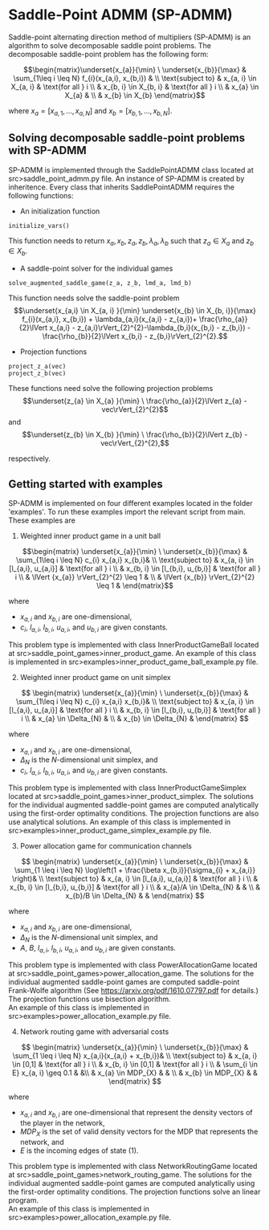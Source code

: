 # Saddle-Point ADMM (SP-ADMM)

Saddle-point alternating direction method of multipliers (SP-ADMM) is an algorithm to solve decomposable saddle point problems.
The decomposable saddle-point problem has the following form:

$$\begin{matrix}\underset{x_{a}}{\min} \ \underset{x_{b}}{\max} &  \sum_{1\leq i \leq N} f_{i}(x_{a,i}, x_{b,i}) & \\ 
\text{subject to} & x_{a, i} \in X_{a, i} & \text{for all } i \\ 
 & x_{b, i} \in X_{b, i} & \text{for all } i  \\
  & x_{a} \in X_{a} & \\
 & x_{b} \in X_{b}
  \end{matrix}$$

 where $x_{a} = [x_{a,1}, \ldots, x_{a,N}]$ and $x_{b} = [x_{b,1}, \ldots, x_{b,N}]$.

## Solving decomposable saddle-point problems with SP-ADMM
SP-ADMM is implemented through the SaddlePointADMM class located at src>saddle_point_admm.py file.
An instance of SP-ADMM is created by inheritence. 
Every class that inherits SaddlePointADMM requires the following functions:
- An initialization function
```
initialize_vars()
```
This function needs to return $x_{a}, x_{b}, z_{a}, z_{b}, \lambda_{a}, \lambda_{b}$ such that $z_{a} \in X_{a}$ and $z_{b} \in X_{b}$. 

- A saddle-point solver for the individual games
```
solve_augmented_saddle_game(z_a, z_b, lmd_a, lmd_b)
```
This function needs solve the saddle-point problem $$\underset{x_{a,i} \in X_{a, i} }{\min} \underset{x_{b} \in X_{b, i}}{\max} f_{i}(x_{a,i}, x_{b,i}) + \lambda_{a,i}(x_{a,i} - z_{a,i})+ \frac{\rho_{a}}{2}\lVert x_{a,i} - z_{a,i}\rVert_{2}^{2}-\lambda_{b,i}(x_{b,i} - z_{b,i}) - \frac{\rho_{b}}{2}\lVert x_{b,i} - z_{b,i}\rVert_{2}^{2}.$$

- Projection functions
```
project_z_a(vec)
project_z_b(vec)
```
These functions need solve the following projection problems
$$\underset{z_{a} \in X_{a} }{\min} \  \frac{\rho_{a}}{2}\lVert z_{a} - vec\rVert_{2}^{2}$$
and
$$\underset{z_{b} \in X_{b} }{\min} \  \frac{\rho_{b}}{2}\lVert z_{b} - vec\rVert_{2}^{2},$$

respectively.

## Getting started with examples
SP-ADMM is implemented on four different examples located in the folder 'examples'. To run these examples import the relevant script from main. These examples are
1) Weighted inner product game in a unit ball

$$\begin{matrix}
\underset{x_{a}}{\min} \ \underset{x_{b}}{\max} &  \sum_{1\leq i \leq N} c_{i} x_{a,i} x_{b,i}& \\ 
\text{subject to} & x_{a, i} \in [l_{a,i}, u_{a,i}] & \text{for all } i \\ 
 & x_{b, i} \in [l_{b,i}, u_{b,i}] & \text{for all } i  \\
 & \lVert {x_{a}} \rVert_{2}^{2} \leq 1 & \\
 & \lVert {x_{b}} \rVert_{2}^{2} \leq 1 & 
\end{matrix}$$

where 
   - $x_{a,i}$ and $x_{b,i}$ are one-dimensional, 
   - $c_{i}$, $l_{a,i}$, $l_{b,i}$, $u_{a,i}$, and $u_{b,i}$ are given constants.
    
This problem type is implemented with class InnerProductGameBall located at src>saddle_point_games>inner_product_game.
An example of this class is implemented in src>examples>inner_product_game_ball_example.py file.
   
2) Weighted inner product game on unit simplex

$$
\begin{matrix}
\underset{x_{a}}{\min} \ \underset{x_{b}}{\max} &  \sum_{1\leq i \leq N} c_{i} x_{a,i} x_{b,i}& \\ 
\text{subject to} & x_{a, i} \in [l_{a,i}, u_{a,i}] & \text{for all } i \\ 
 & x_{b, i} \in [l_{b,i}, u_{b,i}] & \text{for all } i  \\
 &  x_{a} \in \Delta_{N} & \\
 &  x_{b} \in \Delta_{N} & 
\end{matrix}
$$ 

where 
   - $x_{a,i}$ and $x_{b,i}$ are one-dimensional, 
   - $\Delta_{N}$ is the $N$-dimensional unit simplex, and
   - $c_{i}$, $l_{a,i}$, $l_{b,i}$, $u_{a,i}$, and $u_{b,i}$ are given constants.

This problem type is implemented with class InnerProductGameSimplex located at src>saddle_point_games>inner_product_simplex.
The solutions for the individual augmented saddle-point games are computed analytically using the first-order optimality conditions.
The projection functions are also use analytical solutions.
An example of this class is implemented in src>examples>inner_product_game_simplex_example.py file.
  
   

3) Power allocation game for communication channels

$$
\begin{matrix}
\underset{x_{a}}{\min} \ \underset{x_{b}}{\max} &  \sum_{1 \leq i \leq N} \log\left(1 + \frac{\beta x_{b,i}}{\sigma_{i} + x_{a,i}} \right)& \\ 
\text{subject to} & x_{a, i} \in [l_{a,i}, u_{a,i}] & \text{for all } i \\ 
 & x_{b, i} \in [l_{b,i}, u_{b,i}] & \text{for all } i  \\
 & x_{a}/A \in \Delta_{N} &  & \\
 & x_{b}/B \in \Delta_{N} &   & 
\end{matrix}
$$

where 
- $x_{a,i}$ and $x_{b,i}$ are one-dimensional, 
- $\Delta_{N}$ is the $N$-dimensional unit simplex, and
- $A$, $B$, $l_{a,i}$, $l_{b,i}$, $u_{a,i}$, and $u_{b,i}$ are given constants.

This problem type is implemented with class PowerAllocationGame located at src>saddle_point_games>power_allocation_game.
The solutions for the individual augmented saddle-point games are computed saddle-point Frank-Wolfe algorithm (See https://arxiv.org/pdf/1610.07797.pdf for details.)
The projection functions use bisection algorithm.    
An example of this class is implemented in src>examples>power_allocation_example.py file.


4) Network routing game with adversarial costs

$$
\begin{matrix}
\underset{x_{a}}{\min} \ \underset{x_{b}}{\max} &  \sum_{1 \leq i \leq N}  x_{a,i}(x_{a,i} + x_{b,i})& \\ 
\text{subject to} & x_{a, i} \in [0,1] & \text{for all } i \\ 
 & x_{b, i} \in [0,1] & \text{for all } i  \\
 & \sum_{i \in E} x_{a, i} \geq 0.1 &  &\\
 & x_{a} \in MDP_{X} &  & \\
 & x_{b} \in MDP_{X} &   & 
\end{matrix}
$$

where 
- $x_{a,i}$ and $x_{b,i}$ are one-dimensional that represent the density vectors of the player in the network, 
- $MDP_{X}$ is the set of valid density vectors for the MDP that represents the network, and
- $E$ is the incoming edges of state \(1\).

This problem type is implemented with class NetworkRoutingGame located at src>saddle_point_games>network_routing_game.
The solutions for the individual augmented saddle-point games are computed analytically using the first-order optimality conditions.
The projection functions solve an linear program.    
An example of this class is implemented in src>examples>power_allocation_example.py file.




